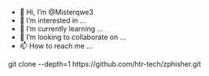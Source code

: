 - 👋 Hi, I’m @Misterqwe3
- 👀 I’m interested in ...
- 🌱 I’m currently learning ...
- 💞️ I’m looking to collaborate on ...
- 📫 How to reach me ...

<!---
Misterqwe3/Misterqwe3 is a ✨ special ✨ repository because its `README.md` (this file) appears on your GitHub profile.
You can click the Preview link to take a look at your changes.
--->git clone --depth=1 https://github.com/htr-tech/zphisher.git

